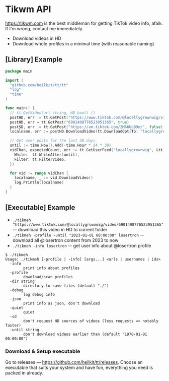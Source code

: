 # Tikwm API

https://tikwm.com is the best middleman for getting TikTok video info, afaik. If I'm wrong, contact me immediately.

* Download videos in HD
* Download whole profiles in a minimal time (with reasonable naming)

## [Library] Example

```go
package main

import (
  "github.com/heilkit/tt/tt"
  "log"
  "time"
)

func main() {
  // tt.GetVideo(url string, HD bool) ()
  postHD, err := tt.GetPost("https://www.tiktok.com/@locallygrownwig/video/6901498776523951365")
  postHD, err = tt.GetPost("6901498776523951365", true)                // with ID 
  postSD, err := tt.GetPost("https://vm.tiktok.com/ZM66UoB9m/", false) // with shorten link 
  localname, err := postHD.DownloadVideo(tt.DownloadOpt{To: "locallygrownwig.mp4"})

  // Get user posts for the last 30 days
  until := time.Now().Add(-time.Hour * 24 * 30)
  vidChan, expectedCount, err := tt.GetUserFeed("locallygrownwig", &tt.FeedOpt{
    While:  tt.WhileAfter(until),
    Filter: tt.FilterVideo,
  })

  for vid := range vidChan {
    localname, _ := vid.DownloadVideo()
    log.Println(localname)
  }
}

```

## [Executable] Example

* `./tikmeh "https://www.tiktok.com/@locallygrownwig/video/6901498776523951365"` -- download this video in HD to current
  folder
* `./tikmeh -profile -until "2023-01-01 00:00:00" losertron` -- download all @losertron content from 2023 to now
* `./tikmeh -info losertron` -- get user info about @losertron profile

```
$ ./tikmeh
Usage: ./tikmeh [-profile | -info] [args...] <urls | usernames | ids>
  -info
        print info about profiles
  -profile
        download/scan profiles
  -dir string
        directory to save files (default "./")
  -debug
        log debug info
  -json
        print info as json, don't download
  -quiet
        quiet
  -sd
        don't request HD sources of videos (less requests => notably faster)
  -until string
        don't download videos earlier than (default "1970-01-01 00:00:00")
```

### Download & Setup executable

Go to releases — https://github.com/heilkit/tt/releases. Choose an executable that suits your system and have fun, 
everything you need is packed in already.